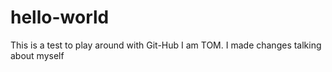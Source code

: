 # hello-world
This is a test to play around with Git-Hub
I am TOM. I made changes talking about myself

